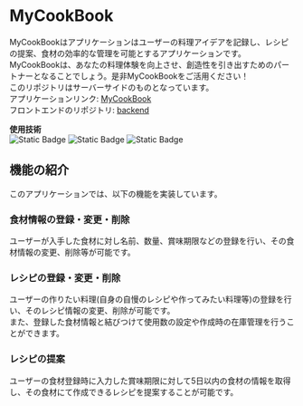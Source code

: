 # MyCookBook

MyCookBookはアプリケーションはユーザーの料理アイデアを記録し、レシピの提案、食材の効率的な管理を可能とするアプリケーションです。  
MyCookBookは、あなたの料理体験を向上させ、創造性を引き出すためのパートナーとなることでしょう。是非MyCookBookをご活用ください！  
このリポジトリはサーバーサイドのものとなっています。  
アプリケーションリンク: [MyCookBook](http://mycooookbook.com:3000)  
フロントエンドのリポジトリ: [backend](https://github.com/Gatch-you/menu_proposer_frontend)

**使用技術**  
![Static Badge](https://img.shields.io/badge/golang-1.20.1-blue) ![Static Badge](https://img.shields.io/badge/MySQL-14.14-green)
 ![Static Badge](https://img.shields.io/badge/AWS-EC2,RDS-yellow)

## 機能の紹介

このアプリケーションでは、以下の機能を実装しています。

### 食材情報の登録・変更・削除
ユーザーが入手した食材に対し名前、数量、賞味期限などの登録を行い、その食材情報の変更、削除等が可能です。

### レシピの登録・変更・削除
ユーザーの作りたい料理(自身の自慢のレシピや作ってみたい料理等)の登録を行い、そのレシピ情報の変更、削除が可能です。  
また、登録した食材情報と結びつけて使用数の設定や作成時の在庫管理を行うことができます。

### レシピの提案
ユーザーの食材登録時に入力した賞味期限に対して5日以内の食材の情報を取得し、その食材にて作成できるレシピを提案することが可能です。

